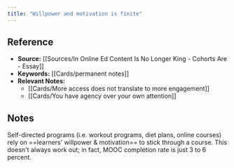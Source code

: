 ```yaml
---
title: "Willpower and motivation is finite"
---
```

## Reference
- **Source:** [[Sources/In Online Ed Content Is No Longer King - Cohorts Are - Essay]]
- **Keywords:** [[Cards/permanent notes]]
- **Relevant Notes:** 
	- [[Cards/More access does not translate to more engagement]]
	- [[Cards/You have agency over your own attention]]
## Notes
Self-directed programs (i.e. workout programs, diet plans, online courses) rely on ==learners' willpower & motivation== to stick through a course. This doesn't always work out; in fact, MOOC completion rate is just 3 to 6 percent.